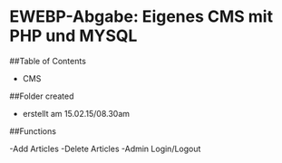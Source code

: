 EWEBP-Abgabe: Eigenes CMS mit PHP und MYSQL
===========================

##Table of Contents

- CMS

##Folder created

- erstellt am 15.02.15/08.30am

##Functions

-Add Articles
-Delete Articles
-Admin Login/Logout
